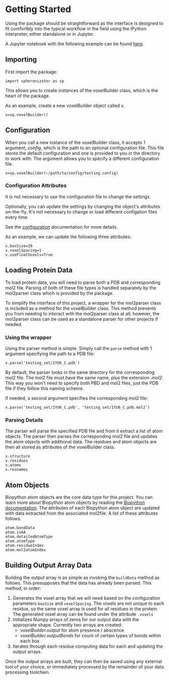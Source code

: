 # Getting Started
Using the package should be straightforward as the interface is designed to fit comfortbly into the typical workflow in the field using the IPython interpreter, either standalone or in Jupyter.

A Jupyter notebook with the following example can be found [here](https://github.com/mattlrich/spheronizator/blob/main/examples/demo.ipynb).

## Importing
First import the package:
```
import spheronizator as sp
```
This allows you to create instances of the voxelBuilder class, which is the heart of the package.

As an example, create a new voxelBuilder object called *x*.
```
x=sp.voxelBuilder()
```

## Configuration

When you call a new instance of the voxelBuilder class, it accepts 1 argument, *config*, which is the path to an optional configuration file. This file stores the default configuration and one is provided to you in the directory to work with. The argument allows you to specify a different configuration file.

```
x=sp.voxelBuilder(~/path/to/config/testing.config)
```

### Configuration Attributes
It is not necessary to use the configuration file to change the settings.

Optionally, you can update the settings by changing the object's attributes on-the-fly. It's not necessary to change or load different configation files every time.

See the [configuration](configuration.md) documentation for more details.

As an example, we can update the following three attributes:

```
x.boxSize=20
x.voxelSpacing=1
x.useFloatVoxels=True
```

## Loading Protein Data

To load protein data, you will need to parse both a PDB and corresponding mol2 file. Parsing of both of these file types is handled separately by the mol2parser class which is provided by the package.

To simplify the interface of this project, a wrapper for the mol2parser class is included as a method for the voxelBuilder class. This method prevents you from needing to interact with the mol2parser class at all; however, the mol2parser class can be used as a standalone parser for other projects if needed.

### Using the wrapper

Using the parser method is simple. Simply call the `parse` method with 1 argument specifying the path to a PDB file:

```
x.parse('testing_set/1YU6_C.pdb')
```

By default, the parser looks in the same directory for the corresponding mol2 file. The mol2 file must have the same name, plus the extension *.mol2*. This way you won't need to specify both PBD and mol2 files, just the PDB file if they follow this naming scheme.

If needed, a second argument specifies the corresponding mol2 file:

```
x.parse('testing_set/1YU6_C.pdb', 'testing_set/1YU6_C.pdb.mol2')
```
### Parsing Details
The parser will parse the specified PDB file and from it extract a list of atom objects. The parser then parses the corresponding mol2 file and updates the atom objects with additional data. The residues and atom objects are then all stored as attributes of the voxelBuilder class.

```
x.structure
x.residues
x.atoms
x.resnames
```

## Atom Objects
Biopython atom objects are the core data type for this project. You can learn more about Biopython atom objects by reading the [Biopython documentation](https://biopython.org/wiki/Documentation). The attributes of each Biopython atom object are updated with data extracted from the associated mol2file. A list of these attributes follows.

```
atom.bondData
atom.isAA
atom.detailedAtomType
atom.atomType
atom.residueIndex
atom.mol2atomIndex
```

## Building Output Array Data
Building the output array is as simple as invoking the `buildData` method as follows. This presupposes that the data has already been parsed. This method, in order:
1. Generates the voxel array that we will need based on the configuration parameters `boxSize` and `voxelSpacing`. The voxels are not unique to each residue, so the same voxel array is used for all residues in the protein. The generated voxel array can be found under the attribute `.voxels`
2. Initializes Numpy arrays of zeros for our output data with the appropriate shape. Currently two arrays are created:
    - *voxelBuilder.output* for atom presence / abscence
    - *voxelBuilder.outputBonds* for count of certain types of bonds within each box
3. Iterates through each residue computing data for each and updating the output arrays.

Once the output arrays are built, they can then be saved using any external tool of your choice, or immediately processed by the remainder of your data processing toolchain.
